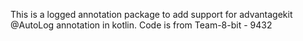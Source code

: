 This is a logged annotation package to add support for advantagekit @AutoLog annotation in kotlin. Code is from Team-8-bit - 9432
